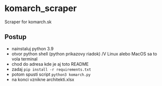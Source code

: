 # komarch_scraper

Scraper for komarch.sk 

## Postup
- nainstaluj python 3.9
- otvor python shell (python prikazovy riadok) /V Linux alebo MacOS sa to vola terminal
- chod do adresa kde je aj toto README
- zadaj `pip install -r requirements.txt`
- potom spusti script `python3 komarch.py` 
- na konci vznikne architekti.xlsx 



